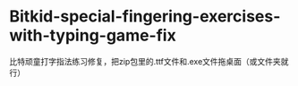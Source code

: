 # Bitkid-special-fingering-exercises-with-typing-game-fix
比特顽童打字指法练习修复，把zip包里的.ttf文件和.exe文件拖桌面（或文件夹就行）
